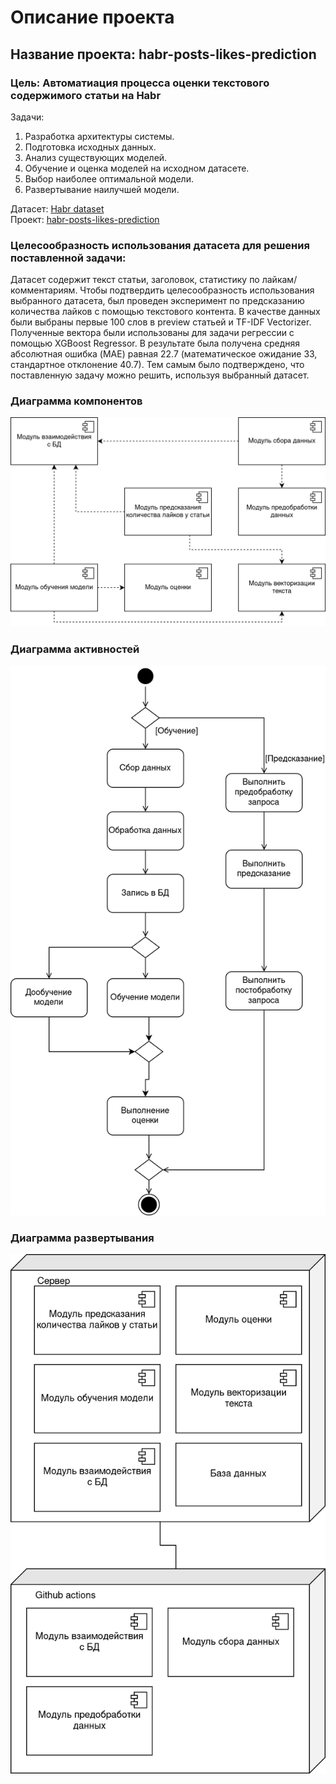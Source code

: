 # Описание проекта
## Название проекта: habr-posts-likes-prediction
### Цель: Автоматиация процесса оценки текстового содержимого статьи на Habr

Задачи:
1. Разработка архитектуры системы.
2. Подготовка исходных данных.
3. Анализ существующих моделей.
4. Обучение и оценка моделей на исходном датасете.
5. Выбор наиболее оптимальной модели.
6. Развертывание наилучшей модели.  

Датасет: [Habr dataset](https://huggingface.co/datasets/IlyaGusev/habr)  
Проект: [habr-posts-likes-prediction](https://github.com/P-a-V-e-LL/habr-posts-likes-prediction)

### Целесообразность использования датасета для решения поставленной задачи:
Датасет содержит текст статьи, заголовок, статистику по лайкам/комментариям.
Чтобы подтвердить целесообразность использования выбранного датасета, был проведен эксперимент по предсказанию количества лайков с помощью текстового контента. В качестве данных были выбраны первые 100 слов в preview статьей и TF-IDF Vectorizer. Полученные вектора были использованы для задачи регрессии с помощью XGBoost Regressor. В результате была получена средняя абсолютная ошибка (MAE) равная 22.7 (математическое ожидание 33, стандартное отклонение 40.7). Тем самым было подтверждено, что поставленную задачу можно решить, используя выбранный датасет.

### Диаграмма компонентов
![Component diagram](./images/d1.drawio.png)

### Диаграмма активностей
![Activity diagram](./images/d2.drawio.png)

### Диаграмма развертывания
![Deployment diagram](./images/d3.drawio.png)
